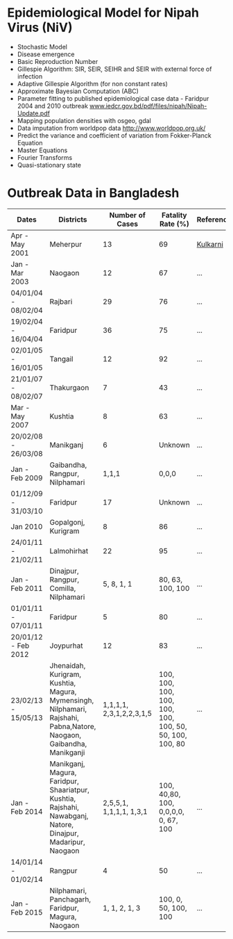# Epidemiological Model for Nipah Virus (NiV) 

- Stochastic Model 
- Disease emergence
- Basic Reproduction Number
- Gillespie Algorithm: SIR, SEIR, SEIHR and SEIR with external force of infection
- Adaptive Gillespie Algorithm (for non constant rates)
- Approximate Bayesian Computation (ABC)
- Parameter fitting to published epidemiological case data - Faridpur 2004 and 2010 outbreak www.iedcr.gov.bd/pdf/files/nipah/Nipah-Update.pdf
- Mapping population densities with osgeo, gdal
- Data imputation from worldpop data http://www.worldpop.org.uk/ 
- Predict the variance and coefficient of variation from Fokker-Planck Equation
- Master Equations 
- Fourier Transforms 
- Quasi-stationary state

# Outbreak Data in Bangladesh

| Dates | Districts | Number of Cases | Fatality Rate (%) | Reference|
| ------------ | -------- |-------| ------------ | -------- |
| Apr - May 2001 | Meherpur | 13 | 69 | [Kulkarni](10.1007/s13337-013-0171-y) |
|Jan - Mar 2003 | Naogaon | 12 | 67 | ...|
|04/01/04 - 08/02/04 | Rajbari | 29 | 76 | ...|
|19/02/04 - 16/04/04 | Faridpur | 36 | 75 | ...|
|02/01/05 - 16/01/05 | Tangail | 12 | 92 | ...|
|21/01/07 - 08/02/07 | Thakurgaon | 7 | 43| ...|
|Mar - May 2007 | Kushtia | 8 | 63 | ...|
|20/02/08 - 26/03/08 | Manikganj | 6 | Unknown | ...|
|Jan - Feb 2009 | Gaibandha, Rangpur, Nilphamari | 1,1,1 | 0,0,0 | ...|
|01/12/09 - 31/03/10 | Faridpur | 17 | Unknown |...| 
|Jan 2010 | Gopalgonj, Kurigram | 8 | 86 |... |
|24/01/11 - 21/02/11 | Lalmohirhat | 22 | 95 | ...|
|Jan - Feb 2011 | Dinajpur, Rangpur, Comilla, Nilphamari | 5, 8, 1, 1 | 80, 63, 100, 100 |... |
|01/01/11 - 07/01/11 | Faridpur | 5 | 80 | ... |
|20/01/12 - Feb 2012 | Joypurhat | 12 | 83 | ...|
|23/02/13 - 15/05/13 | Jhenaidah, Kurigram, Kushtia, Magura, Mymensingh, Nilphamari, Rajshahi, Pabna,Natore, Naogaon, Gaibandha, Manikganji |  1,1,1,1, 2,3,1,2,2,3,1,5 | 100, 100, 100, 100, 100, 100, 100, 50, 50, 100, 100, 80  | ...|
|Jan - Feb 2014 | Manikganj, Magura, Faridpur, Shaariatpur, Kushtia, Rajshahi, Nawabganj, Natore, Dinajpur, Madaripur, Naogaon | 2,5,5,1, 1,1,1,1, 1,3,1 |100, 40,80, 100, 0,0,0,0, 0, 67, 100 | ...|
|14/01/14 - 01/02/14 | Rangpur | 4 | 50 | ... |
|Jan - Feb 2015 | Nilphamari, Panchagarh, Faridpur, Magura, Naogaon |1, 1, 2, 1, 3 | 100, 0, 50, 100, 100|... |
